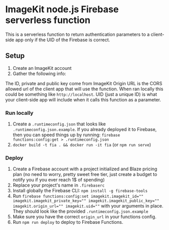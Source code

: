 # ImageKit node.js Firebase serverless function

This is a serverless function to return authentication parameters to a client-side app only if the UID of the Firebase is correct.

## Setup

1. Create an ImageKit account
2. Gather the following info:

The ID, private and public key come from ImageKit
Origin URL is the CORS allowed url of the client app that will use the function. When ran locally this could be something like `http://localhost`.
UID (just a unique ID) is what your client-side app will include when it calls this function as a parameter.

### Run locally

1. Create a `.runtimeconfig.json` that looks like `.runtimeconfig.json.example`. If you already deployed it to Firebase, then you can speed things up by running: `firebase functions:config:get > .runtimeconfig.json`
2. `docker build -t fia . && docker run -it fia` (or `npm run serve`)

### Deploy

1. Create a Firebase account with a project initialized and Blaze pricing plan (no need to worry, pretty sweet free tier, just create a budget to notify you if you ever reach 1$ of spending)
2. Replace your project's name in `.firebaserc`
3. Install globally the Firebase CLI: `npm install -g firebase-tools`
4. Run `firebase functions:config:set imagekit.imagekit_id="" imagekit.imagekit_private_key="" imagekit.imagekit_public_key="" imagekit.origin_url="" imagekit.uid=""` with your arguments in place. They should look like the provided `.runtimeconfig.json.example`
5. Make sure you have the correct `origin_url` in your functions config.
6. Run `npm run deploy` to deploy to Firebase Functions.
